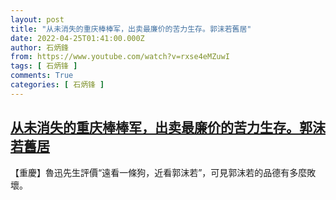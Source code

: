 ```yaml
---
layout: post
title: "从未消失的重庆棒棒军，出卖最廉价的苦力生存。郭沫若舊居"
date: 2022-04-25T01:41:00.000Z
author: 石炳鋒
from: https://www.youtube.com/watch?v=rxse4eMZuwI
tags: [ 石炳锋 ]
comments: True
categories: [ 石炳锋 ]
---
```

<!--1650850860000-->
[从未消失的重庆棒棒军，出卖最廉价的苦力生存。郭沫若舊居](https://www.youtube.com/watch?v=rxse4eMZuwI)
------

<div>
【重慶】魯迅先生評價“遠看一條狗，近看郭沫若”，可見郭沫若的品德有多麼敗壞。
</div>
